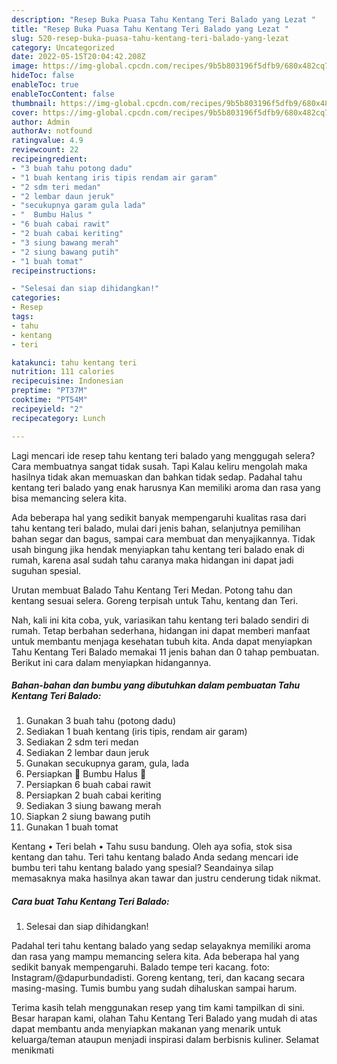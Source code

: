 ```yaml
---
description: "Resep Buka Puasa Tahu Kentang Teri Balado yang Lezat "
title: "Resep Buka Puasa Tahu Kentang Teri Balado yang Lezat "
slug: 520-resep-buka-puasa-tahu-kentang-teri-balado-yang-lezat
category: Uncategorized
date: 2022-05-15T20:04:42.208Z
image: https://img-global.cpcdn.com/recipes/9b5b803196f5dfb9/680x482cq70/tahu-kentang-teri-balado-foto-resep-utama.jpg
hideToc: false
enableToc: true
enableTocContent: false
thumbnail: https://img-global.cpcdn.com/recipes/9b5b803196f5dfb9/680x482cq70/tahu-kentang-teri-balado-foto-resep-utama.jpg
cover: https://img-global.cpcdn.com/recipes/9b5b803196f5dfb9/680x482cq70/tahu-kentang-teri-balado-foto-resep-utama.jpg
author: Admin
authorAv: notfound
ratingvalue: 4.9
reviewcount: 22
recipeingredient:
- "3 buah tahu potong dadu"
- "1 buah kentang iris tipis rendam air garam"
- "2 sdm teri medan"
- "2 lembar daun jeruk"
- "secukupnya garam gula lada"
- "  Bumbu Halus "
- "6 buah cabai rawit"
- "2 buah cabai keriting"
- "3 siung bawang merah"
- "2 siung bawang putih"
- "1 buah tomat"
recipeinstructions:

- "Selesai dan siap dihidangkan!"
categories:
- Resep
tags:
- tahu
- kentang
- teri

katakunci: tahu kentang teri 
nutrition: 111 calories
recipecuisine: Indonesian
preptime: "PT37M"
cooktime: "PT54M"
recipeyield: "2"
recipecategory: Lunch

---
```



Lagi mencari ide resep tahu kentang teri balado yang menggugah selera? Cara membuatnya sangat tidak susah. Tapi Kalau keliru mengolah maka hasilnya tidak akan memuaskan dan bahkan tidak sedap. Padahal tahu kentang teri balado yang enak harusnya Kan memiliki aroma dan rasa yang bisa memancing selera kita.


Ada beberapa hal yang sedikit banyak mempengaruhi kualitas rasa dari tahu kentang teri balado, mulai dari jenis bahan, selanjutnya pemilihan bahan segar dan bagus, sampai cara membuat dan menyajikannya. Tidak usah bingung jika hendak menyiapkan tahu kentang teri balado enak di rumah, karena asal sudah tahu caranya maka hidangan ini dapat jadi suguhan spesial.

Urutan membuat Balado Tahu Kentang Teri Medan. Potong tahu dan kentang sesuai selera. Goreng terpisah untuk Tahu, kentang dan Teri.


Nah, kali ini kita coba, yuk, variasikan tahu kentang teri balado sendiri di rumah. Tetap berbahan sederhana, hidangan ini dapat memberi manfaat untuk membantu menjaga kesehatan tubuh kita. Anda dapat menyiapkan Tahu Kentang Teri Balado memakai 11 jenis bahan dan 0 tahap pembuatan. Berikut ini cara dalam menyiapkan hidangannya.

<!--inarticleads1-->

##### Bahan-bahan dan bumbu yang dibutuhkan dalam pembuatan Tahu Kentang Teri Balado:

1. Gunakan 3 buah tahu (potong dadu)
1. Sediakan 1 buah kentang (iris tipis, rendam air garam)
1. Sediakan 2 sdm teri medan
1. Sediakan 2 lembar daun jeruk
1. Gunakan secukupnya garam, gula, lada
1. Persiapkan  🍶 Bumbu Halus 🍶
1. Persiapkan 6 buah cabai rawit
1. Persiapkan 2 buah cabai keriting
1. Sediakan 3 siung bawang merah
1. Siapkan 2 siung bawang putih
1. Gunakan 1 buah tomat


Kentang • Teri belah • Tahu susu bandung. Oleh aya sofia, stok sisa kentang dan tahu. Teri tahu kentang balado Anda sedang mencari ide bumbu teri tahu kentang balado yang spesial? Seandainya silap memasaknya maka hasilnya akan tawar dan justru cenderung tidak nikmat. 

<!--inarticleads2-->

##### Cara buat Tahu Kentang Teri Balado:


1. Selesai dan siap dihidangkan!

Padahal teri tahu kentang balado yang sedap selayaknya memiliki aroma dan rasa yang mampu memancing selera kita. Ada beberapa hal yang sedikit banyak mempengaruhi. Balado tempe teri kacang. foto: Instagram/@dapurbundadisti. Goreng kentang, teri, dan kacang secara masing-masing. Tumis bumbu yang sudah dihaluskan sampai harum. 

Terima kasih telah menggunakan resep yang tim kami tampilkan di sini. Besar harapan kami, olahan Tahu Kentang Teri Balado yang mudah di atas dapat membantu anda menyiapkan makanan yang menarik untuk keluarga/teman ataupun menjadi inspirasi dalam berbisnis kuliner. Selamat menikmati
